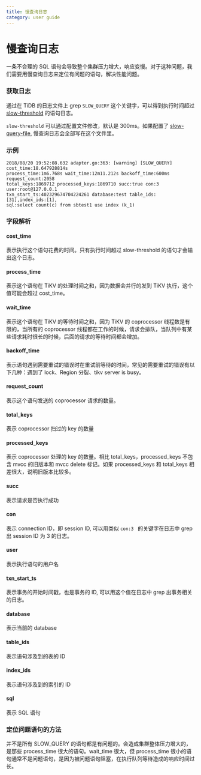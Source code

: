 ```yaml
---
title: 慢查询日志
category: user guide
---
```


# 慢查询日志

一条不合理的 SQL 语句会导致整个集群压力增大，响应变慢。对于这种问题，我们需要用慢查询日志来定位有问题的语句，解决性能问题。

### 获取日志

通过在 TiDB 的日志文件上 grep `SLOW_QUERY` 这个关键字，可以得到执行时间超过 [slow-threshold](../op-guide/tidb-config-file.md#slow-threshold) 的语句日志。

`slow-threshold` 可以通过配置文件修改，默认是 300ms。如果配置了 [slow-query-file](../op-guide/tidb-config-file.md#slow-query-file), 慢查询日志会全部写在这个文件里。

### 示例

```
2018/08/20 19:52:08.632 adapter.go:363: [warning] [SLOW_QUERY] cost_time:18.647928814s
process_time:1m6.768s wait_time:12m11.212s backoff_time:600ms request_count:2058
total_keys:1869712 processed_keys:1869710 succ:true con:3 user:root@127.0.0.1
txn_start_ts:402329674704224261 database:test table_ids:[31],index_ids:[1],
sql:select count(c) from sbtest1 use index (k_1)
```

### 字段解析

#### cost_time

表示执行这个语句花费的时间。只有执行时间超过 slow-threshold 的语句才会输出这个日志。

#### process_time

表示这个语句在 TiKV 的处理时间之和，因为数据会并行的发到 TiKV 执行，这个值可能会超过 cost_time。

#### wait_time

表示这个语句在 TiKV 的等待时间之和，因为 TiKV 的 coprocessor 线程数是有限的，当所有的 coprocessor 线程都在工作的时候，请求会排队，当队列中有某些请求耗时很长的时候，后面的请求的等待时间都会增加。

#### backoff_time

表示语句遇到需要重试的错误时在重试前等待的时间，常见的需要重试的错误有以下几种：遇到了 lock、Region 分裂、tikv server is busy。

#### request_count

表示这个语句发送的 coprocessor 请求的数量。

#### total_keys

表示 coprocessor 扫过的 key 的数量

#### processed_keys

表示 coprocessor 处理的 key 的数量。相比 total_keys，processed_keys 不包含 mvcc 的旧版本和 mvcc delete 标记。如果 processed_keys 和 total_keys 相差很大，说明旧版本比较多。

#### succ

表示请求是否执行成功

#### con

表示 connection ID，即 session ID, 可以用类似 `con:3 ` 的关键字在日志中 grep 出 session ID 为 3 的日志。

#### user

表示执行语句的用户名

#### txn_start_ts

表示事务的开始时间戳，也是事务的 ID, 可以用这个值在日志中 grep 出事务相关的日志。

#### database

表示当前的 database

#### table_ids

表示语句涉及到的表的 ID

#### index_ids

表示语句涉及到的索引的 ID

#### sql

表示 SQL 语句

### 定位问题语句的方法

并不是所有 SLOW_QUERY 的语句都是有问题的。会造成集群整体压力增大的，是那些 process_time 很大的语句。wait_time 很大，但 process_time 很小的语句通常不是问题语句，是因为被问题语句阻塞，在执行队列等待造成的响应时间过长。





